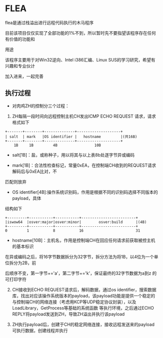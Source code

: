 # FLEA #

flea是通过栈溢出进行远程代码执行的木马程序


目前该项目仅仅实现了全部功能的1%不到，所以暂时先不要指望该程序存在任何有价值的功能和

用途

该程序主要用于对Win32逆向、Intel i386汇编、Linux SUS的学习研究，希望有兴趣和专业伙计

加入进来，一起完善

## 执行过程 ##

* 对肉鸡ZH的控制分三个过程：

1. ZH每隔一段时间向远程控制主机CH发出ICMP ECHO REQUEST 请求，请求格式如下

```
+-------+--------+--------------+--------------------+
| salt  | mark   |OS identifier |   hostname         |(共16B)
+-------+--------+--------------+--------------------+
    1B     1B         4B                 10B
```

* salt[1B]：盐，或称种子，用以将其与以上表8b处逐字节异或编码

* mark[1B]：合法性检查标记，常量0xEA，在控制端CH收到的REQUEST请求解码后与0xEA比对，不

匹配则放弃

* OS identifier[4B]:操作系统识别码，作用是根据不同的识别码选择不同版本的payload，具体

结构如下

```
+---------+-----------+-----------+-------------------------+
|iswow64  |osver:major|osver:minor|        osver:build      |(4B)
+---------+-----------+-----------+-------------------------+
0         1           8           16                        31
```

* hostname[10B]：主机名，作用是控制端CH在回应任何请求前获取被控主机的基本标识

在异或编码之后，将16字节数据拆分为32字节，拆分方法为将1B，以4位为一个单位拆分为2B，前

后顺序不变，第一字节+='a'，第二字节+='k'，保证最终的32字节数据为a到z 的可打印字符

2. CH接收到ECHO REQUEST请求后，解码数据，通过os identifier，搜索数据库，找出对应该操作系统版本的payload，该payload功能是提供一个稳定的与控制端CH的网络连接（考虑用KCP等UDP稳定协议封装），以及LoadLibrary，GetProcess等基础的系统函数 等执行环境，之后通过ECHO REPLY将payload发送到ZH，导致ZH溢出并执行该payload

3. ZH执行payload后，创建于CH的稳定网络连接，接收远程发送来的payload可执行数据，创建线程并执行
